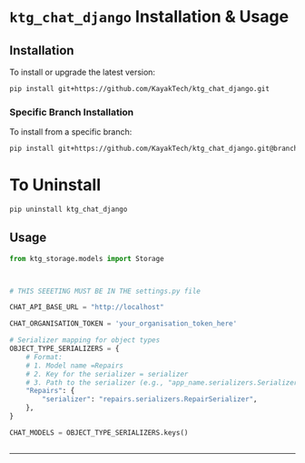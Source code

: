 ##

# `ktg_chat_django` Installation & Usage

## Installation

To install or upgrade the latest version:

```bash
pip install git+https://github.com/KayakTech/ktg_chat_django.git
```

### Specific Branch Installation

To install from a specific branch:

```bash
pip install git+https://github.com/KayakTech/ktg_chat_django.git@branch_name

```

# To Uninstall

```bash
pip uninstall ktg_chat_django
```

## Usage

```python
from ktg_storage.models import Storage



# THIS SEEETING MUST BE IN THE settings.py file

CHAT_API_BASE_URL = "http://localhost"

CHAT_ORGANISATION_TOKEN = 'your_organisation_token_here'

# Serializer mapping for object types
OBJECT_TYPE_SERIALIZERS = {
    # Format:
    # 1. Model name =Repairs
    # 2. Key for the serializer = serializer
    # 3. Path to the serializer (e.g., "app_name.serializers.SerializerName")
    "Repairs": {
        "serializer": "repairs.serializers.RepairSerializer",
    },
}

CHAT_MODELS = OBJECT_TYPE_SERIALIZERS.keys()



```

---
